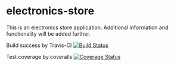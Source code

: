 # electronics-store

This is an electronics store application. 
Additional information and functionality will be added further.

Build success by Travis-CI
[![Build Status](https://app.travis-ci.com/Parydubets/electronics-store.svg?branch=main)](https://app.travis-ci.com/Parydubets/electronics-store)

Test coverage by coveralls
[![Coverage Status](https://coveralls.io/repos/github/Parydubets/electronics-store/badge.svg?branch=main)](https://coveralls.io/github/Parydubets/electronics-store?branch=main)
